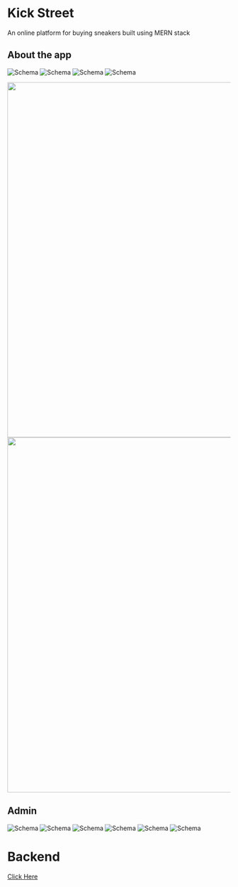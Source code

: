 # Kick Street
An online platform for buying sneakers built using MERN stack

## About the app

![Schema](./src/Assets/Readme/desktop-home.png)
![Schema](./src/Assets/Readme/desktop-product.png)
![Schema](./src/Assets/Readme/desktop-cart.png)
![Schema](./src/Assets/Readme/desktop-account.png)

<p>
  <img src="/src/Assets/Readme/mobile-account.png" data-canonical-src="https://gyazo.com/eb5c5741b6a9a16c692170a41a49c858.png"  height="800" />
<img src="/src/Assets/Readme/mobile-cart.png" data-canonical-src="https://gyazo.com/eb5c5741b6a9a16c692170a41a49c858.png"  height="800" />
</p>


## Admin
![Schema](./src/Assets/Readme/admin-home.png)
![Schema](./src/Assets/Readme/admin-orderDetails.png)
![Schema](./src/Assets/Readme/admin-orders.png)
![Schema](./src/Assets/Readme/admin-product.png)
![Schema](./src/Assets/Readme/admin-userorders.png)
![Schema](./src/Assets/Readme/admin-users.png)



# Backend

[Click Here](./Backend/readme.md)


